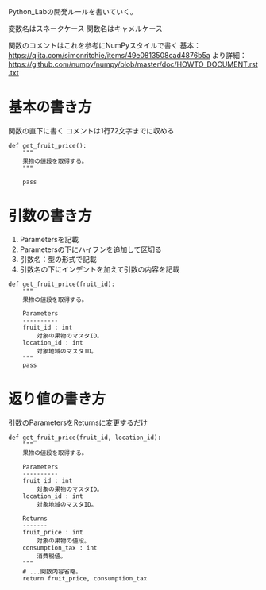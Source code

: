 Python_Labの開発ルールを書いていく。

変数名はスネークケース
関数名はキャメルケース

関数のコメントはこれを参考にNumPyスタイルで書く
基本：https://qiita.com/simonritchie/items/49e0813508cad4876b5a
より詳細：https://github.com/numpy/numpy/blob/master/doc/HOWTO_DOCUMENT.rst.txt

# 基本の書き方
関数の直下に書く
コメントは1行72文字までに収める
```
def get_fruit_price():
    """
    果物の値段を取得する。
    """

    pass
```

# 引数の書き方
1. Parametersを記載
2. Parametersの下にハイフンを追加して区切る
3. 引数名：型の形式で記載
4. 引数名の下にインデントを加えて引数の内容を記載
```
def get_fruit_price(fruit_id):
    """
    果物の値段を取得する。

    Parameters
    ----------
    fruit_id : int
        対象の果物のマスタID。
    location_id : int
        対象地域のマスタID。
    """
    pass
```

# 返り値の書き方
引数のParametersをReturnsに変更するだけ
```
def get_fruit_price(fruit_id, location_id):
    """
    果物の値段を取得する。

    Parameters
    ----------
    fruit_id : int
        対象の果物のマスタID。
    location_id : int
        対象地域のマスタID。

    Returns
    -------
    fruit_price : int
        対象の果物の値段。
    consumption_tax : int
        消費税値。
    """
    # ...関数内容省略。
    return fruit_price, consumption_tax
```

